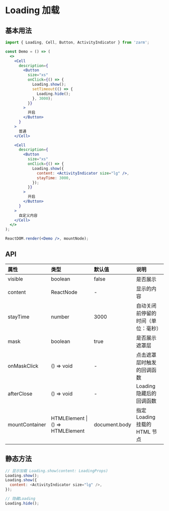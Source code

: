 # Loading 加载

## 基本用法

```jsx
import { Loading, Cell, Button, ActivityIndicator } from 'zarm';

const Demo = () => (
  <>
    <Cell
      description={
        <Button
          size="xs"
          onClick={() => {
            Loading.show();
            setTimeout(() => {
              Loading.hide();
            }, 3000);
          }}
        >
          开启
        </Button>
      }
    >
      普通
    </Cell>

    <Cell
      description={
        <Button
          size="xs"
          onClick={() => {
            Loading.show({
              content: <ActivityIndicator size="lg" />,
              stayTime: 3000,
            });
          }}
        >
          开启
        </Button>
      }
    >
      自定义内容
    </Cell>
  </>
);

ReactDOM.render(<Demo />, mountNode);
```

## API

| 属性           | 类型                                 | 默认值        | 说明                               |
| :------------- | :----------------------------------- | :------------ | :--------------------------------- |
| visible        | boolean                              | false         | 是否展示                           |
| content        | ReactNode                            | -             | 显示的内容                         |
| stayTime       | number                               | 3000          | 自动关闭前停留的时间（单位：毫秒） |
| mask           | boolean                              | true          | 是否展示遮罩层                     |
| onMaskClick    | () => void                           | -             | 点击遮罩层时触发的回调函数         |
| afterClose     | () => void                           | -             | Loading 隐藏后的回调函数           |
| mountContainer | HTMLElement &#124; () => HTMLElement | document.body | 指定 Loading 挂载的 HTML 节点      |

## 静态方法

```js
// 显示加载 Loading.show(content: LoadingProps)
Loading.show();
Loading.show({
  content: <ActivityIndicator size="lg" />,
});

// 隐藏Loading
Loading.hide();
```
